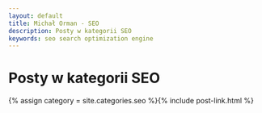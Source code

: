 ```yaml
---
layout: default
title: Michał Orman - SEO
description: Posty w kategorii SEO
keywords: seo search optimization engine
---
```

# Posty w kategorii SEO
{% assign category = site.categories.seo %}{% include post-link.html %}
